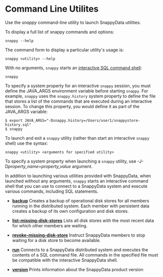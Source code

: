# Command Line Utilites

Use the *snappy* command-line utility to launch SnappyData utilities.

To display a full list of snappy commands and options:

``` pre
snappy --help
```

The command form to display a particular utility's usage is:

``` pre
snappy <utility> --help
```

With no arguments, `snappy` starts an [interactive SQL command shell](../../reference/interactive_commands/store_command_reference.md):

``` pre
snappy
```

To specify a system property for an interactive `snappy` session, you must define the JAVA_ARGS environment variable before starting `snappy`. For example, `snappy` uses the `snappy.history` system property to define the file that stores a list of the commands that are executed during an interactive session. To change this property, you would define it as part of the JAVA_ARGS variable:

``` pre
$ export JAVA_ARGS="-Dsnappy.history=/Users/user1/snappystore-history.sql"
$ snappy
```

To launch and exit a `snappy` utility (rather than start an interactive `snappy` shell) use the syntax:

``` pre
snappy <utility> <arguments for specified utility>
```

To specify a system property when launching a `snappy` utility, use -J-D*property_name*=*property_value* argument.

In addition to launching various utilities provided with SnappyData, when launched without any arguments, `snappy` starts an interactive command shell that you can use to connect to a SnappyData system and execute various commands, including SQL statements.
<!-- The launcher honors the current CLASSPATH environment variable and adds it to the CLASSPATH of the utility or command shell being launched. To pass additional arguments to the JVM, set the `JAVA_ARGS` environment variable when invoking the *gfxd* script.-->

<!--!!!Note:
	The `JAVA_ARGS` environment variable does not apply to the `snappy server` and `snappy locator` tools that launch a separate background process. To pass Java properties to those tools, use the `-J` option as described in the help for those tools. </p>-->

<!--The launcher uses the `java` executable that is found in the PATH. To override this behavior, set the <mark> TO VERIFY `GFXD_JAVA`</mark> environment variable to point to the desired Java executable. (note the supported JRE versions in [Supported Configurations and System Requirements](../../sys_requirement.md).-->

-   **[backup](../../reference/command_line_utilities/store-backup.md)**
    Creates a backup of operational disk stores for all members running in the distributed system. Each member with persistent data creates a backup of its own configuration and disk stores.

-   **[list-missing-disk-stores](../../reference/command_line_utilities/store-list-missing-disk-stores.md)**
    Lists all disk stores with the most recent data for which other members are waiting.

-   **[revoke-missing-disk-store](../../reference/command_line_utilities/store-revoke-missing-disk-stores.md)**
    Instruct SnappyData members to stop waiting for a disk store to become available.

-   **[run](../../reference/command_line_utilities/store-run.md)**
    Connects to a SnappyData distributed system and executes the contents of a SQL command file. All commands in the specified file must be compatible with the interactive SnappyData shell.

-   **[version](../../reference/command_line_utilities/store-version.md)**
    Prints information about the SnappyData product version
